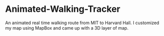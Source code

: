 # Animated-Walking-Tracker
An animated real time walking route from MIT to Harvard Hall. I customized my map using MapBox and came up with a 3D layer of map.
